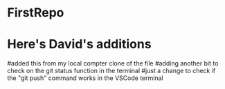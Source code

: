 # FirstRepo
# Here's David's additions

#added this from my local compter clone of the file
#adding another bit to check on the git status function in the terminal
#just a change to check if the "git push" command works in the VSCode terminal